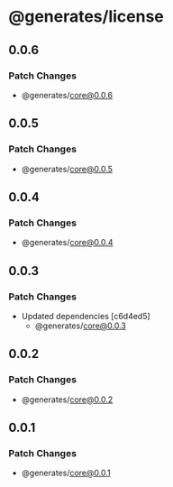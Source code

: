 # @generates/license

## 0.0.6

### Patch Changes

- @generates/core@0.0.6

## 0.0.5

### Patch Changes

- @generates/core@0.0.5

## 0.0.4

### Patch Changes

- @generates/core@0.0.4

## 0.0.3

### Patch Changes

- Updated dependencies [c6d4ed5]
  - @generates/core@0.0.3

## 0.0.2

### Patch Changes

- @generates/core@0.0.2

## 0.0.1

### Patch Changes

- @generates/core@0.0.1
